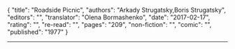 {
"title": "Roadside Picnic",
"authors": "Arkady Strugatsky,Boris Strugatsky",
"editors": "",
"translator": "Olena Bormashenko",
"date": "2017-02-17",
"rating": "",
"re-read": "",
"pages": "209",
"non-fiction": "",
"comic": "",
"published": "1977"
}

---
